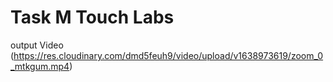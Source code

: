 # Task M Touch Labs

output Video
(https://res.cloudinary.com/dmd5feuh9/video/upload/v1638973619/zoom_0_mtkgum.mp4)
